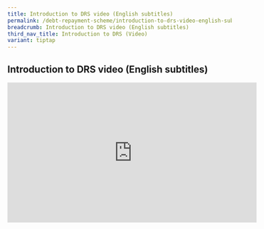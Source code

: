 ```yaml
---
title: Introduction to DRS video (English subtitles)
permalink: /debt-repayment-scheme/introduction-to-drs-video-english-subtitles/
breadcrumb: Introduction to DRS video (English subtitles)
third_nav_title: Introduction to DRS (Video)
variant: tiptap
---
```

<h2>Introduction to DRS video (English subtitles)</h2>
<div class="iframe-wrapper">
<iframe height="315" width="560" allowfullscreen="true" frameborder="0" src="https://www.youtube.com/embed/ph3APXOTJf8"></iframe>
</div>
<p></p>